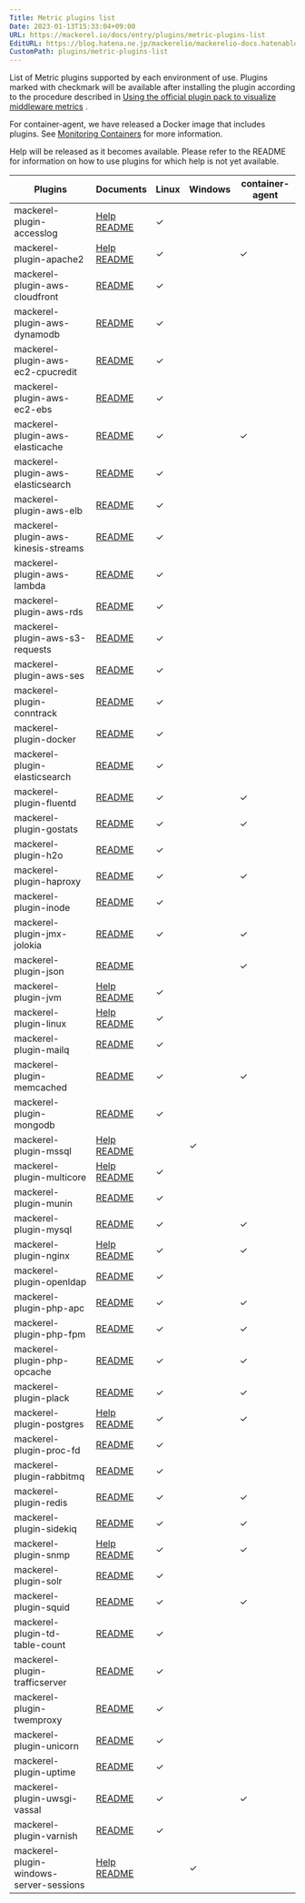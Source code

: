 ```yaml
---
Title: Metric plugins list
Date: 2023-01-13T15:33:04+09:00
URL: https://mackerel.io/docs/entry/plugins/metric-plugins-list
EditURL: https://blog.hatena.ne.jp/mackerelio/mackerelio-docs.hatenablog.mackerel.io/atom/entry/4207112889953808016
CustomPath: plugins/metric-plugins-list
---
```


List of Metric plugins supported by each environment of use. Plugins marked with checkmark will be available after installing the plugin according to the procedure described in [Using the official plugin pack to visualize middleware metrics](https://mackerel.io/docs/entry/howto/mackerel-agent-plugins) .

For container-agent, we have released a Docker image that includes plugins. See [Monitoring Containers](https://mackerel.io/docs/entry/howto/container-agent) for more information. 

Help will be released as it becomes available. Please refer to the README for information on how to use plugins for which help is not yet available.

| Plugins                                   | Documents                                                                                                                                                                                                        | Linux | Windows | container-agent |
| --------------------------------------- | ------------------------------------------------------------------------------------------------------------------------------------------------------------------------------------------------------------- | ----- | ------- | --------------- |
| mackerel-plugin-accesslog               | [Help](https://mackerel.io/docs/entry/plugins/mackerel-plugin-accesslog)<br>[README](https://github.com/mackerelio/mackerel-agent-plugins/tree/master/mackerel-plugin-accesslog)                             | ✓     |         |                 |
| mackerel-plugin-apache2                 | [Help](https://mackerel.io/docs/entry/plugins/mackerel-plugin-apache2)<br>[README](https://github.com/mackerelio/mackerel-agent-plugins/tree/master/mackerel-plugin-apache2)                                 | ✓     |         | ✓               |
| mackerel-plugin-aws-cloudfront          | [README](https://github.com/mackerelio/mackerel-agent-plugins/tree/master/mackerel-plugin-aws-cloudfront)                                                                                               | ✓     |         |                 |
| mackerel-plugin-aws-dynamodb            | [README](https://github.com/mackerelio/mackerel-agent-plugins/tree/master/mackerel-plugin-aws-dynamodb)                                                                                                 | ✓     |         |                 |
| mackerel-plugin-aws-ec2-cpucredit       | [README](https://github.com/mackerelio/mackerel-agent-plugins/tree/master/mackerel-plugin-aws-ec2-cpucredit)                                                                                            | ✓     |         |                 |
| mackerel-plugin-aws-ec2-ebs             | [README](https://github.com/mackerelio/mackerel-agent-plugins/tree/master/mackerel-plugin-aws-ec2-ebs)                                                                                                  | ✓     |         |                 |
| mackerel-plugin-aws-elasticache         | [README](https://github.com/mackerelio/mackerel-agent-plugins/tree/master/mackerel-plugin-aws-elasticache)                                                                                              | ✓     |         | ✓               |
| mackerel-plugin-aws-elasticsearch       | [README](https://github.com/mackerelio/mackerel-agent-plugins/tree/master/mackerel-plugin-aws-elasticsearch)                                                                                            | ✓     |         |                 |
| mackerel-plugin-aws-elb                 | [README](https://github.com/mackerelio/mackerel-agent-plugins/tree/master/mackerel-plugin-aws-elb)                                                                                                      | ✓     |         |                 |
| mackerel-plugin-aws-kinesis-streams     | [README](https://github.com/mackerelio/mackerel-agent-plugins/tree/master/mackerel-plugin-aws-kinesis-streams)                                                                                          | ✓     |         |                 |
| mackerel-plugin-aws-lambda              | [README](https://github.com/mackerelio/mackerel-agent-plugins/tree/master/mackerel-plugin-aws-lambda)                                                                                                   | ✓     |         |                 |
| mackerel-plugin-aws-rds                 | [README](https://github.com/mackerelio/mackerel-agent-plugins/tree/master/mackerel-plugin-aws-rds)                                                                                                      | ✓     |         |                 |
| mackerel-plugin-aws-s3-requests         | [README](https://github.com/mackerelio/mackerel-agent-plugins/tree/master/mackerel-plugin-aws-s3-requests)                                                                                              | ✓     |         |                 |
| mackerel-plugin-aws-ses                 | [README](https://github.com/mackerelio/mackerel-agent-plugins/tree/master/mackerel-plugin-aws-ses)                                                                                                      | ✓     |         |                 |
| mackerel-plugin-conntrack               | [README](https://github.com/mackerelio/mackerel-agent-plugins/tree/master/mackerel-plugin-conntrack)                                                                                                    | ✓     |         |                 |
| mackerel-plugin-docker                  | [README](https://github.com/mackerelio/mackerel-agent-plugins/tree/master/mackerel-plugin-docker)                                                                                                       | ✓     |         |                 |
| mackerel-plugin-elasticsearch           | [README](https://github.com/mackerelio/mackerel-agent-plugins/tree/master/mackerel-plugin-elasticsearch)                                                                                                | ✓     |         |                 |
| mackerel-plugin-fluentd                 | [README](https://github.com/mackerelio/mackerel-agent-plugins/tree/master/mackerel-plugin-fluentd)                                                                                                      | ✓     |         | ✓               |
| mackerel-plugin-gostats                 | [README](https://github.com/mackerelio/mackerel-agent-plugins/tree/master/mackerel-plugin-gostats)                                                                                                      | ✓     |         | ✓               |
| mackerel-plugin-h2o                     | [README](https://github.com/mackerelio/mackerel-agent-plugins/tree/master/mackerel-plugin-h2o)                                                                                                          | ✓     |         |                 |
| mackerel-plugin-haproxy                 | [README](https://github.com/mackerelio/mackerel-agent-plugins/tree/master/mackerel-plugin-haproxy)                                                                                                      | ✓     |         | ✓               |
| mackerel-plugin-inode                   | [README](https://github.com/mackerelio/mackerel-agent-plugins/tree/master/mackerel-plugin-inode)                                                                                                        | ✓     |         |                 |
| mackerel-plugin-jmx-jolokia             | [README](https://github.com/mackerelio/mackerel-agent-plugins/tree/master/mackerel-plugin-jmx-jolokia)                                                                                                  | ✓     |         | ✓               |
| mackerel-plugin-json                    | [README](https://github.com/mackerelio/mackerel-plugin-json)                                                                                                                                            |       |         | ✓                |
| mackerel-plugin-jvm                     | [Help](https://mackerel.io/docs/entry/plugins/mackerel-plugin-jvm)<br>[README](https://github.com/mackerelio/mackerel-agent-plugins/tree/master/mackerel-plugin-jvm)                                         | ✓     |         |                 |
| mackerel-plugin-linux                   | [Help](https://mackerel.io/docs/entry/plugins/mackerel-plugin-linux)<br>[README](https://github.com/mackerelio/mackerel-agent-plugins/tree/master/mackerel-plugin-linux)                                     | ✓     |         |                 |
| mackerel-plugin-mailq                   | [README](https://github.com/mackerelio/mackerel-agent-plugins/tree/master/mackerel-plugin-mailq)                                                                                                        | ✓     |         |                 |
| mackerel-plugin-memcached               | [README](https://github.com/mackerelio/mackerel-agent-plugins/tree/master/mackerel-plugin-memcached)                                                                                                    | ✓     |         | ✓               |
| mackerel-plugin-mongodb                 | [README](https://github.com/mackerelio/mackerel-agent-plugins/tree/master/mackerel-plugin-mongodb)                                                                                                      | ✓     |         |                 |
| mackerel-plugin-mssql                   | [Help](https://mackerel.io/docs/entry/plugins/mackerel-plugin-mssql)<br>[README](https://github.com/mackerelio/mackerel-agent-plugins/tree/master/mackerel-plugin-mssql)                                     |       | ✓       |                 |
| mackerel-plugin-multicore               | [Help](https://mackerel.io/docs/entry/plugins/mackerel-plugin-multicore)<br>[README](https://github.com/mackerelio/mackerel-agent-plugins/tree/master/mackerel-plugin-multicore)                             | ✓     |         |                 |
| mackerel-plugin-munin                   | [README](https://github.com/mackerelio/mackerel-agent-plugins/tree/master/mackerel-plugin-munin)                                                                                                        | ✓     |         |                 |
| mackerel-plugin-mysql                   | [README](https://github.com/mackerelio/mackerel-agent-plugins/tree/master/mackerel-plugin-mysql)                                                                                                        | ✓     |         | ✓               |
| mackerel-plugin-nginx                   | [Help](https://mackerel.io/docs/entry/plugins/mackerel-plugin-nginx)<br>[README](https://github.com/mackerelio/mackerel-agent-plugins/tree/master/mackerel-plugin-nginx)                               | ✓     |         | ✓               |
| mackerel-plugin-openldap                | [README](https://github.com/mackerelio/mackerel-agent-plugins/tree/master/mackerel-plugin-openldap)                                                                                                     | ✓     |         |                 |
| mackerel-plugin-php-apc                 | [README](https://github.com/mackerelio/mackerel-agent-plugins/tree/master/mackerel-plugin-php-apc)                                                                                                      | ✓     |         | ✓               |
| mackerel-plugin-php-fpm                 | [README](https://github.com/mackerelio/mackerel-agent-plugins/tree/master/mackerel-plugin-php-fpm)                                                                                                      | ✓     |         | ✓               |
| mackerel-plugin-php-opcache             | [README](https://github.com/mackerelio/mackerel-agent-plugins/tree/master/mackerel-plugin-php-opcache)                                                                                                  | ✓     |         | ✓               |
| mackerel-plugin-plack                   | [README](https://github.com/mackerelio/mackerel-agent-plugins/tree/master/mackerel-plugin-plack)                                                                                                        | ✓     |         | ✓               |
| mackerel-plugin-postgres                | [Help](https://mackerel.io/docs/entry/plugins/mackerel-plugin-postgres)<br>[README](https://github.com/mackerelio/mackerel-agent-plugins/tree/master/mackerel-plugin-postgres)                                                                                                     | ✓     |         | ✓               |
| mackerel-plugin-proc-fd                 | [README](https://github.com/mackerelio/mackerel-agent-plugins/tree/master/mackerel-plugin-proc-fd)                                                                                                      | ✓     |         |                 |
| mackerel-plugin-rabbitmq                | [README](https://github.com/mackerelio/mackerel-agent-plugins/tree/master/mackerel-plugin-rabbitmq)                                                                                                     | ✓     |         |                 |
| mackerel-plugin-redis                   | [README](https://github.com/mackerelio/mackerel-agent-plugins/tree/master/mackerel-plugin-redis)                                                                                                        | ✓     |         | ✓               |
| mackerel-plugin-sidekiq                 | [README](https://github.com/mackerelio/mackerel-agent-plugins/tree/master/mackerel-plugin-sidekiq)                                                                                                      | ✓     |         | ✓               |
| mackerel-plugin-snmp                    | [Help](https://mackerel.io/docs/entry/plugins/mackerel-plugin-snmp)<br>[README]()                                                                                                                            | ✓     |         | ✓               |
| mackerel-plugin-solr                    | [README](https://github.com/mackerelio/mackerel-agent-plugins/tree/master/mackerel-plugin-solr)                                                                                                         | ✓     |         |                 |
| mackerel-plugin-squid                   | [README](https://github.com/mackerelio/mackerel-agent-plugins/tree/master/mackerel-plugin-squid)                                                                                                        | ✓     |         | ✓               |
| mackerel-plugin-td-table-count          | [README](https://github.com/mackerelio/mackerel-agent-plugins/tree/master/mackerel-plugin-td-table-count)                                                                                               | ✓     |         |                 |
| mackerel-plugin-trafficserver           | [README](https://github.com/mackerelio/mackerel-agent-plugins/tree/master/mackerel-plugin-trafficserver)                                                                                                | ✓     |         |                 |
| mackerel-plugin-twemproxy               | [README](https://github.com/mackerelio/mackerel-agent-plugins/tree/master/mackerel-plugin-twemproxy)                                                                                                    | ✓     |         |                 |
| mackerel-plugin-unicorn                 | [README](https://github.com/mackerelio/mackerel-agent-plugins/tree/master/mackerel-plugin-unicorn)                                                                                                      | ✓     |         |                 |
| mackerel-plugin-uptime                  | [README](https://github.com/mackerelio/mackerel-agent-plugins/tree/master/mackerel-plugin-uptime)                                                                                                       | ✓     |         |                 |
| mackerel-plugin-uwsgi-vassal            | [README](https://github.com/mackerelio/mackerel-agent-plugins/tree/master/mackerel-plugin-uwsgi-vassal)                                                                                                 | ✓     |         | ✓               |
| mackerel-plugin-varnish                 | [README](https://github.com/mackerelio/mackerel-agent-plugins/tree/master/mackerel-plugin-varnish)                                                                                                      | ✓     |         |                 |
| mackerel-plugin-windows-server-sessions | [Help](https://mackerel.io/docs/entry/plugins/mackerel-plugin-windows-server-sessions)<br>[README](https://github.com/mackerelio/mackerel-agent-plugins/tree/master/mackerel-plugin-windows-server-sessions) |       | ✓       |                 |
